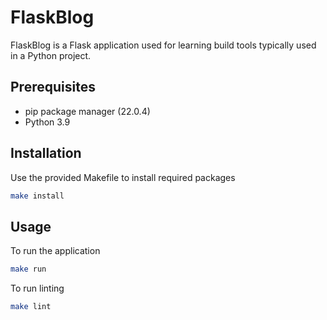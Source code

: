 # FlaskBlog

FlaskBlog is a Flask application used for learning build tools typically used in a Python project.

## Prerequisites

* pip package manager (22.0.4)
* Python 3.9

## Installation

Use the provided Makefile to install required packages

```bash
make install
```

## Usage

To run the application
```bash
make run
```

To run linting
```bash
make lint
```